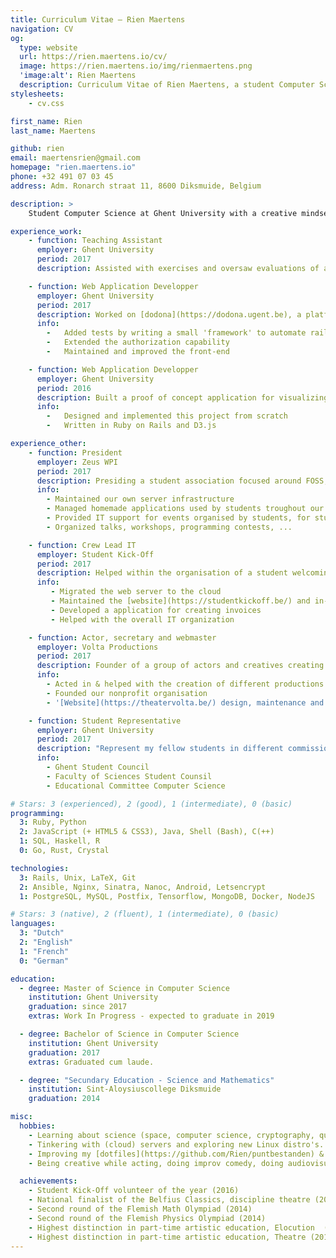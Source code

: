 ```yaml
---
title: Curriculum Vitae — Rien Maertens
navigation: CV
og:
  type: website
  url: https://rien.maertens.io/cv/
  image: https://rien.maertens.io/img/rienmaertens.png
  'image:alt': Rien Maertens
  description: Curriculum Vitae of Rien Maertens, a student Computer Science
stylesheets:
    - cv.css

first_name: Rien
last_name: Maertens

github: rien
email: maertensrien@gmail.com
homepage: "rien.maertens.io"
phone: +32 491 07 03 45
address: Adm. Ronarch straat 11, 8600 Diksmuide, Belgium

description: >
    Student Computer Science at Ghent University with a creative mindset and a calm personality. Interested in research, the Web, security, cryptography, quantum computing, Unix, and Open Source Software. Leisure activities: presiding a student society focussed on Computer Science, representing my fellow students in student councils, and enjoying being creative on stage.

experience_work:
    - function: Teaching Assistant
      employer: Ghent University
      period: 2017
      description: Assisted with exercises and oversaw evaluations of an introductory course to programming in Python. This course was given to the first bachelors chemistry, physics and biology.

    - function: Web Application Developper
      employer: Ghent University
      period: 2017
      description: Worked on [dodona](https://dodona.ugent.be), a platform for programming exercises written in Ruby on Rails which has already evaluated over one and a half million submissions.
      info:
        -   Added tests by writing a small 'framework' to automate rails' boilerplate-heavy tests.
        -   Extended the authorization capability
        -   Maintained and improved the front-end

    - function: Web Application Developper
      employer: Ghent University
      period: 2016
      description: Built a proof of concept application for visualizing an alternative representation for timelines.
      info:
        -   Designed and implemented this project from scratch
        -   Written in Ruby on Rails and D3.js

experience_other:
    - function: President
      employer: Zeus WPI
      period: 2017
      description: Presiding a student association focused around FOSS, GNU/Linux, learning new technologies and improving productivity.
      info:
        - Maintained our own server infrastructure
        - Managed homemade applications used by students troughout our University
        - Provided IT support for events organised by students, for students
        - Organized talks, workshops, programming contests, ...

    - function: Crew Lead IT
      employer: Student Kick-Off
      period: 2017
      description: Helped within the organisation of a student welcoming festival for over 30.000 students.
      info:
         - Migrated the web server to the cloud
         - Maintained the [website](https://studentkickoff.be/) and in-house applications
         - Developed a application for creating invoices
         - Helped with the overall IT organization

    - function: Actor, secretary and webmaster
      employer: Volta Productions
      period: 2017
      description: Founder of a group of actors and creatives creating theatre productions.
      info:
        - Acted in & helped with the creation of different productions
        - Founded our nonprofit organisation
        - '[Website](https://theatervolta.be/) design, maintenance and hosting'

    - function: Student Representative
      employer: Ghent University
      period: 2017
      description: "Represent my fellow students in different commissions and counsils:"
      info:
        - Ghent Student Council
        - Faculty of Sciences Student Counsil
        - Educational Committee Computer Science

# Stars: 3 (experienced), 2 (good), 1 (intermediate), 0 (basic)
programming:
  3: Ruby, Python
  2: JavaScript (+ HTML5 & CSS3), Java, Shell (Bash), C(++)
  1: SQL, Haskell, R
  0: Go, Rust, Crystal

technologies:
  3: Rails, Unix, LaTeX, Git
  2: Ansible, Nginx, Sinatra, Nanoc, Android, Letsencrypt
  1: PostgreSQL, MySQL, Postfix, Tensorflow, MongoDB, Docker, NodeJS

# Stars: 3 (native), 2 (fluent), 1 (intermediate), 0 (basic)
languages:
  3: "Dutch"
  2: "English"
  1: "French"
  0: "German"

education:
  - degree: Master of Science in Computer Science
    institution: Ghent University
    graduation: since 2017
    extras: Work In Progress - expected to graduate in 2019

  - degree: Bachelor of Science in Computer Science
    institution: Ghent University
    graduation: 2017
    extras: Graduated cum laude.

  - degree: "Secundary Education - Science and Mathematics"
    institution: Sint-Aloysiuscollege Diksmuide
    graduation: 2014

misc:
  hobbies:
    - Learning about science (space, computer science, cryptography, quantum computing, ...)
    - Tinkering with (cloud) servers and exploring new Linux distro's.
    - Improving my [dotfiles](https://github.com/Rien/puntbestanden) & workflow on my laptop running [Void Linux](https://www.voidlinux.eu/).
    - Being creative while acting, doing improv comedy, doing audiovisual design ...

  achievements:
    - Student Kick-Off volunteer of the year (2016)
    - National finalist of the Belfius Classics, discipline theatre (2015)
    - Second round of the Flemish Math Olympiad (2014)
    - Second round of the Flemish Physics Olympiad (2014)
    - Highest distinction in part-time artistic education, Elocution  (2014)
    - Highest distinction in part-time artistic education, Theatre (2014)
---
```

